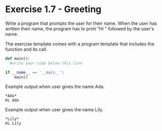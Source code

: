 # Exercise 1.7 - Greeting

Write a program that prompts the user for their name. When the user has written their name, the program has to print "Hi " followed by the user's name.

The exercise template comes with a program template that includes the function and its call.

```python
def main():
  #write your code below this line

if __name__ == '__main__':
    main()
```

Example output when user gives the name Ada.

```plaintext
*Ada*
Hi Ada
```

Example output when user gives the name Lily.

```plaintext
*Lily*
Hi Lily
```
